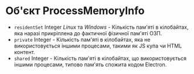# Об'єкт ProcessMemoryInfo

* `residentSet` Integer *Linux* та *Windows* - Кількість пам'яті в кілобайтах, яка наразі прикріплена до фактичної фізичної пам'яті ОЗП.
* `private` Integer - Кількість пам'яті в кілобайтах, яка не використовується іншими процесами, такими як JS купа чи HTML контент.
* `shared` Integer - Кількість пам'яті в кілобайтах, що використовується іншими процесами, типово пам'ять спожита кодом Electron.